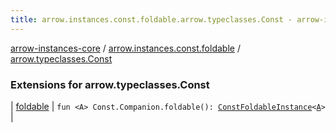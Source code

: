 ```yaml
---
title: arrow.instances.const.foldable.arrow.typeclasses.Const - arrow-instances-core
---
```


[arrow-instances-core](../../index.html) / [arrow.instances.const.foldable](../index.html) / [arrow.typeclasses.Const](./index.html)

### Extensions for arrow.typeclasses.Const

| [foldable](foldable.html) | `fun <A> Const.Companion.foldable(): `[`ConstFoldableInstance`](../../arrow.instances/-const-foldable-instance/index.html)`<`[`A`](foldable.html#A)`>` |


